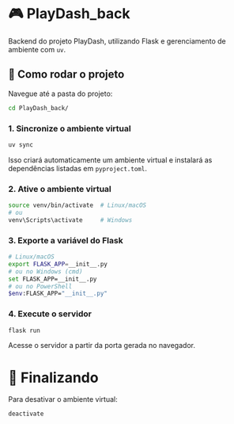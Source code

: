 # 🎮 PlayDash_back

Backend do projeto PlayDash, utilizando Flask e gerenciamento de ambiente com `uv`.

## 🚀 Como rodar o projeto

Navegue até a pasta do projeto: 
```bash
cd PlayDash_back/
```

### 1. Sincronize o ambiente virtual

```bash
uv sync
```
Isso criará automaticamente um ambiente virtual e instalará as dependências listadas em `pyproject.toml`.

### 2. Ative o ambiente virtual

```bash
source venv/bin/activate  # Linux/macOS
# ou
venv\Scripts\activate     # Windows
```

### 3. Exporte a variável do Flask

```bash
# Linux/macOS
export FLASK_APP=__init__.py     
# ou no Windows (cmd)
set FLASK_APP=__init__.py
# ou no PowerShell
$env:FLASK_APP="__init__.py"
```

### 4. Execute o servidor

```bash
flask run
```
Acesse o servidor a partir da porta gerada no navegador.

# 🧹 Finalizando

Para desativar o ambiente virtual:
```bash
deactivate
```